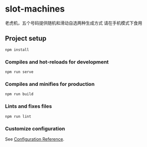 # slot-machines

老虎机，五个号码提供随机和滑动自选两种生成方式
请在手机模式下食用

## Project setup

```
npm install
```

### Compiles and hot-reloads for development

```
npm run serve
```

### Compiles and minifies for production

```
npm run build
```

### Lints and fixes files

```
npm run lint
```

### Customize configuration

See [Configuration Reference](https://cli.vuejs.org/config/).
